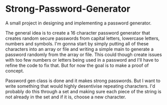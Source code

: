 # Strong-Password-Generator
A small project in designing and implementing a password generator. 

The general idea is to create a 16 character password generator that creates random secure passwords from capital letters, lowercase letters, numbers and symbols.
I'm gonna start by simply putting all of these characters into an array or file and writing a simple main to generate a password randomly from the array or file. This could though create issues with too few numbers or letters being used in a password and I'll have to refine the code to fix that. But for now the goal is to make a proof of concept.

Password gen class is done and it makes strong passwords. But I want to write something that would highly desentivise repeating characters. I'd probably do this through a set and making sure each piece of the string is not already in the set and if it is, choose a new character. 
